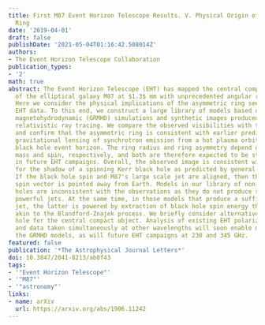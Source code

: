 ```yaml
---
title: First M87 Event Horizon Telescope Results. V. Physical Origin of the Asymmetric
  Ring
date: '2019-04-01'
draft: false
publishDate: '2021-05-04T01:16:42.508014Z'
authors:
- The Event Horizon Telescope Collaboration
publication_types:
- '2'
math: true
abstract: The Event Horizon Telescope (EHT) has mapped the central compact radio source
  of the elliptical galaxy M87 at $1.3$ mm with unprecedented angular resolution.
  Here we consider the physical implications of the asymmetric ring seen in the 2017
  EHT data. To this end, we construct a large library of models based on general relativistic
  magnetohydrodynamic (GRMHD) simulations and synthetic images produced by general
  relativistic ray tracing. We compare the observed visibilities with this library
  and confirm that the asymmetric ring is consistent with earlier predictions of strong
  gravitational lensing of synchrotron emission from a hot plasma orbiting near the
  black hole event horizon. The ring radius and ring asymmetry depend on black hole
  mass and spin, respectively, and both are therefore expected to be stable when observed
  in future EHT campaigns. Overall, the observed image is consistent with expectations
  for the shadow of a spinning Kerr black hole as predicted by general relativity.
  If the black hole spin and M87's large scale jet are aligned, then the black hole
  spin vector is pointed away from Earth. Models in our library of non-spinning black
  holes are inconsistent with the observations as they do not produce sufficiently
  powerful jets. At the same time, in those models that produce a sufficiently powerful
  jet, the latter is powered by extraction of black hole spin energy through mechanisms
  akin to the Blandford-Znajek process. We briefly consider alternatives to a black
  hole for the central compact object. Analysis of existing EHT polarization data
  and data taken simultaneously at other wavelengths will soon enable new tests of
  the GRMHD models, as will future EHT campaigns at 230 and 345 GHz.
featured: false
publication: '*The Astrophysical Journal Letters*'
doi: 10.3847/2041-8213/ab0f43
tags:
- '"Event Horizon Telescope"'
- '"M87"'
- '"astronomy"'
links:
- name: arXiv
  url: https://arxiv.org/abs/1906.11242
---
```

